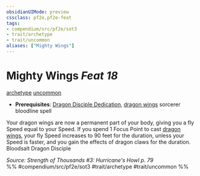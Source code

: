 ```yaml
---
obsidianUIMode: preview
cssclass: pf2e,pf2e-feat
tags:
- compendium/src/pf2e/sot3
- trait/archetype
- trait/uncommon
aliases: ["Mighty Wings"]
---
```

# Mighty Wings  *Feat 18*  
[archetype](../../Rules/traits/archetype.md)  [uncommon](../../Rules/traits/uncommon.md)  

- **Prerequisites**: [Dragon Disciple Dedication](dragon-disciple-dedication-apg.md), [dragon wings](../spells/dragon-wings.md) sorcerer bloodline spell

Your dragon wings are now a permanent part of your body, giving you a fly Speed equal to your Speed. If you spend 1 Focus Point to cast [dragon wings](../spells/dragon-wings.md), your fly Speed increases to 90 feet for the duration, unless your Speed is faster, and you gain the effects of dragon claws for the duration. Bloodsalt Dragon Disciple

*Source: Strength of Thousands #3: Hurricane's Howl p. 79*  
%% #compendium/src/pf2e/sot3 #trait/archetype #trait/uncommon %%